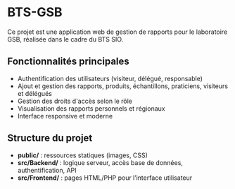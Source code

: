 # BTS-GSB

Ce projet est une application web de gestion de rapports pour le laboratoire GSB, réalisée dans le cadre du BTS SIO.

## Fonctionnalités principales

- Authentification des utilisateurs (visiteur, délégué, responsable)
- Ajout et gestion des rapports, produits, échantillons, praticiens, visiteurs et délégués
- Gestion des droits d'accès selon le rôle
- Visualisation des rapports personnels et régionaux
- Interface responsive et moderne

## Structure du projet

- **public/** : ressources statiques (images, CSS)
- **src/Backend/** : logique serveur, accès base de données, authentification, API
- **src/Frontend/** : pages HTML/PHP pour l’interface utilisateur